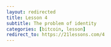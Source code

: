 ```yaml
---
layout: redirected
title: Lesson 4
subtitle: The problem of identity
categories: [bitcoin, lesson]
redirect_to: https://21lessons.com/4
---
```


